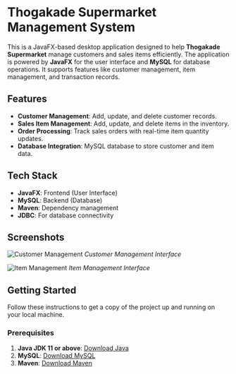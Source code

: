 # Thogakade Supermarket Management System

This is a JavaFX-based desktop application designed to help **Thogakade Supermarket** manage customers and sales items efficiently. The application is powered by **JavaFX** for the user interface and **MySQL** for database operations. It supports features like customer management, item management, and transaction records.

## Features

- **Customer Management**: Add, update, and delete customer records.
- **Sales Item Management**: Add, update, and delete items in the inventory.
- **Order Processing**: Track sales orders with real-time item quantity updates.
- **Database Integration**: MySQL database to store customer and item data.

## Tech Stack

- **JavaFX**: Frontend (User Interface)
- **MySQL**: Backend (Database)
- **Maven**: Dependency management
- **JDBC**: For database connectivity

## Screenshots

![Customer Management](assets/customer_management.png)
*Customer Management Interface*

![Item Management](assets/item_management.png)
*Item Management Interface*

## Getting Started

Follow these instructions to get a copy of the project up and running on your local machine.

### Prerequisites

1. **Java JDK 11 or above**: [Download Java](https://www.oracle.com/java/technologies/javase-jdk11-downloads.html)
2. **MySQL**: [Download MySQL](https://dev.mysql.com/downloads/installer/)
3. **Maven**: [Download Maven](https://maven.apache.org/install.html)

